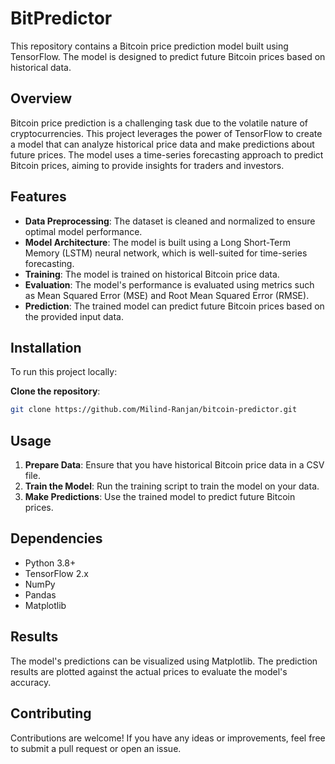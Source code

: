 # BitPredictor

This repository contains a Bitcoin price prediction model built using TensorFlow. The model is designed to predict future Bitcoin prices based on historical data.

## Overview

Bitcoin price prediction is a challenging task due to the volatile nature of cryptocurrencies. This project leverages the power of TensorFlow to create a model that can analyze historical price data and make predictions about future prices. The model uses a time-series forecasting approach to predict Bitcoin prices, aiming to provide insights for traders and investors.

## Features

- **Data Preprocessing**: The dataset is cleaned and normalized to ensure optimal model performance.
- **Model Architecture**: The model is built using a Long Short-Term Memory (LSTM) neural network, which is well-suited for time-series forecasting.
- **Training**: The model is trained on historical Bitcoin price data.
- **Evaluation**: The model's performance is evaluated using metrics such as Mean Squared Error (MSE) and Root Mean Squared Error (RMSE).
- **Prediction**: The trained model can predict future Bitcoin prices based on the provided input data.

## Installation

To run this project locally:

**Clone the repository**:
   ```bash
   git clone https://github.com/Milind-Ranjan/bitcoin-predictor.git
   ```

## Usage

1. **Prepare Data**: Ensure that you have historical Bitcoin price data in a CSV file.
2. **Train the Model**: Run the training script to train the model on your data.
3. **Make Predictions**: Use the trained model to predict future Bitcoin prices.

## Dependencies

- Python 3.8+
- TensorFlow 2.x
- NumPy
- Pandas
- Matplotlib

## Results

The model's predictions can be visualized using Matplotlib. The prediction results are plotted against the actual prices to evaluate the model's accuracy.

## Contributing

Contributions are welcome! If you have any ideas or improvements, feel free to submit a pull request or open an issue.
